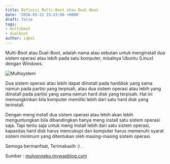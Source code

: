 ```yaml
---
title: Definisi Multi-Boot atau Dual-Boot
date: '2016-03-22 23:23:00 +0000'
draft: false
tags:
- multiboot
- dualboot
author: iqbal
---
```


Multi-Boot atau Dual-Boot, adalah nama atau sebutan untuk menginstall dua sistem operasi atau lebih pada satu komputer, misalnya Ubuntu (Linux) dengan Windows.

![Multisystem](https://earth-id-jkt-1.bal.web.id/assets/gambar/2016/multisystem.png)

Dua sistem operasi atau lebih dapat diinstall pada harddisk yang sama namun pada partisi yang terpisah, atau dua sistem operasi atau lebih yang diinstall pada partisi yang sama namun hard disk yang terpisah. Hal ini memungkinkan bila komputer memiliki lebih dari satu hard disk yang terinstall.

Dengan meng install dua sistem operasi atau lebih akan lebih menguntungkan bila dibandingkan hanya meng install satu sistem operasi saja. Tapi tentu saja untuk meng install lebih dari satu sistem operasi, kapasitas hard disk harus mencukupi dan komputer harus memenuhi syarat sistem minimum yang ditentukan oleh masing-masing sistem operasi.

Semoga bermanfaat, Terimakasih :) .

Sumber : [mulyonoeko.mywapblog.com](http://mulyonoeko.mywapblog.com/)
